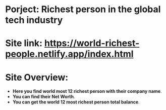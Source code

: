 # Porject: Richest person in the global tech industry
# Site link: https://world-richest-people.netlify.app/index.html
# Site Overview:
- **Here you find world most 12 richest person with their company name**.
- **You can find their Net Worth**.
- **You can get the world 12 most richest person total balance**.
